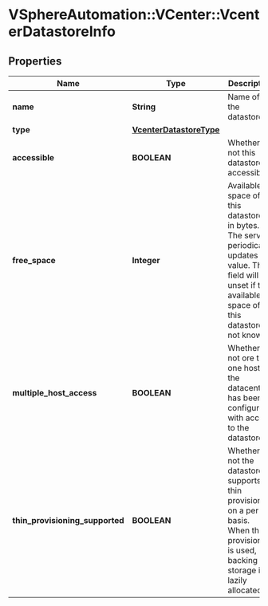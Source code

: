 # VSphereAutomation::VCenter::VcenterDatastoreInfo

## Properties
Name | Type | Description | Notes
------------ | ------------- | ------------- | -------------
**name** | **String** | Name of the datastore. | 
**type** | [**VcenterDatastoreType**](VcenterDatastoreType.md) |  | 
**accessible** | **BOOLEAN** | Whether or not this datastore is accessible. | 
**free_space** | **Integer** | Available space of this datastore, in bytes.   The server periodically updates this value.  This field will be unset if the available space of this datastore is not known. | [optional] 
**multiple_host_access** | **BOOLEAN** | Whether or not ore than one host in the datacenter has been configured with access to the datastore. | 
**thin_provisioning_supported** | **BOOLEAN** | Whether or not the datastore supports thin provisioning on a per file basis. When thin provisioning is used, backing storage is lazily allocated. | 


